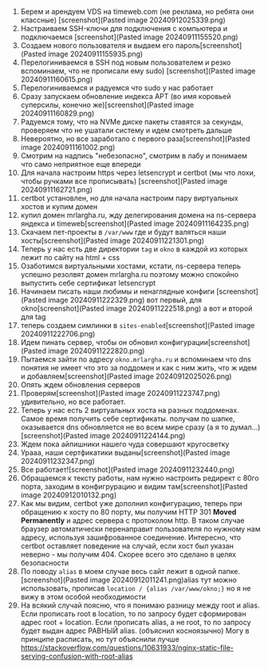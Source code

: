 1. Берем и арендуем VDS на timeweb.com (не реклама, но ребята они классные) [screenshot](Pasted image 20240912025339.png)
2. Настраиваем SSH-ключи для подключения с компьютера и подключаемся 
   [screenshot](Pasted image 20240911155520.png)
3. Создаем нового пользователя и выдаем его пароль[screenshot](Pasted image 20240911155935.png)
4. Перелогиниваемся в SSH под новым пользователем и резко вспоминаем, что не прописали ему sudo) [screenshot](Pasted image 20240911160615.png)
5. Перелогиниваемся и радуемся что sudo у нас работает
6. Сразу запускаем обновление индекса APT (во имя коровьей суперсилы, конечно же)[screenshot](Pasted image 20240911160829.png)
7. Радуемся тому, что на NVMe диске пакеты ставятся за секунды, проверяем что не ушатали систему и идем смотреть дальше
8. Невероятно, но все заработало с первого раза[screenshot](Pasted image 20240911161002.png)
9. Смотрим на надпись "небезопасно", смотрим в лабу и понимаем что само неприятное еще впереди
10. Для начала настроим https через letsencrypt и certbot (мы что лохи, чтобы ручками все прописывать) [screenshot](Pasted image 20240911162721.png)
11. certbot установлен, но для начала настроим пару виртуальных хостов и купим домен
12. купил домен mrlargha.ru, жду делегирования домена на ns-сервера яндекса и timeweb[screenshot](Pasted image 20240911164235.png)
13. Скачаем пет-проекты в `/var/www` где и будут валяться наши хосты[screenshot](Pasted image 20240911221301.png)
14. Теперь у нас есть две директории `tag` и `okno` в каждой из которых лежит по сайту на html + css
15. Озаботимся виртуальными хостами, кстати, ns-сервера теперь успешно резолвят домен mrlargha.ru поэтому можно спокойно выпустить себе сертификат letsencrypt
16. Начинаем писать наши любимы и ненаглядные конфиги [screenshot](Pasted image 20240911222329.png) вот первый, для okno[screenshot](Pasted image 20240911222518.png) а вот и второй для tag
17. теперь создаем симлинки в `sites-enabled`[screenshot](Pasted image 20240911222706.png)
18. Идем пинать сервер, чтобы он обновил конфигурации[screenshot](Pasted image 20240911222820.png)
19. Пытаемся зайти по адресу `okno.mrlargha.ru` и вспоминаем что dns понятия не имеет что это за поддомен и как с ним жить, что ж идем и добавляем[screenshot](Pasted image 20240912025026.png)
20. Опять ждем обновления серверов 
21. Проверям[screenshot](Pasted image 20240911223747.png) удивительно, но все работает.
22. Теперь у нас есть 2 виртуальных хоста на разных поддоменах. Самое время получить себе сертификаты. получам по шапке, оказывается dns обновляется не во всем мире сразу (а я то думал...) [screenshot](Pasted image 20240911224144.png)
23. Ждем пока айпишники нашего чуда совершают кругосветку
24. Урааа, наши сертфикатики выданы[screenshot](Pasted image 20240911232347.png)
25. Все работает![screenshot](Pasted image 20240911232440.png)
26. Обращаемся к тексту работы, нам нужно настроить редирект с 80го порта, заходим в конфигрурацию и видим там[screenshot](Pasted image 20240912010132.png)
27. Как мы видим, certbot уже дополнил конфигурацию, теперь при обращению к хосту по 80 порту, мы получим HTTP 301 **Moved Permanently** и адрес сервера с протоколом http. В таком случае браузер автоматически перенаправит пользователя по нужному нам адресу, используя зашифрованное соединение. Интересно, что certbot оставляет поведение на случай, если хост был указан неверно - мы получим 404. Скорее всего это сделано в целях безопасности
28. По поводу `alias` в моем случае весь сайт лежит в одной папке. [screenshot](Pasted image 20240912011241.png)alias тут можно использовать, прописав `location / {alias /var/www/okno;}` но я не вижу в этом особой необходимости
29. На всякий случай поясню, что я понимаю разницу между root и alias. Если прописать root  в location, то по запросу будет сформирован адрес root + location. Если прописать alias, а не root, то по запросу будет выдан адрес РАВНЫЙ alias. (объяснил косноязычно) Могу в принципе расписать, но тут объяснили лучше https://stackoverflow.com/questions/10631933/nginx-static-file-serving-confusion-with-root-alias

